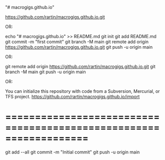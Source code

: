 "# macrogigs.github.io" 

https://github.com/rartin/macrogigs.github.io.git

OR:

echo "# macrogigs.github.io" >> README.md
git init
git add README.md
git commit -m "first commit"
git branch -M main
git remote add origin https://github.com/rartin/macrogigs.github.io.git
git push -u origin main

OR:

git remote add origin https://github.com/rartin/macrogigs.github.io.git
git branch -M main
git push -u origin main

OR:

You can initialize this repository with code from a Subversion, Mercurial, or TFS project.
https://github.com/rartin/macrogigs.github.io/import

# ==================================================================

git add --all
git commit -m "Initial commit"
git push -u origin main
